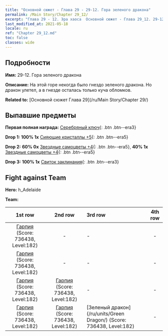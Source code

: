 ```yaml
---
title: "Основной сюжет - Глава 29 - 29-12. Гора зеленого дракона"
permalink: /Main Story/Chapter 29_12/
excerpt: "Глава 29 - 12. Эра хаоса  Основной сюжет - Глава 29_12. 29-12. Гора зеленого дракона"
last_modified_at: 2021-05-18
locale: ru
ref: "Chapter 29_12.md"
toc: false
classes: wide
---
```


## Подробности

 **Имя:** 29-12. Гора зеленого дракона

 **Описание:** На этой горе некогда было гнездо зеленого дракона. Но дракон улетел, а в гнезде осталась только куча обломков.

 **Related to:** [Основной сюжет Глава 29](/ru/Main Story/Chapter 29/)

## Выпавшие предметы

 **Первая полная награда:** [Серебряный ключ](/ItemsRU/con_693/){: .btn .btn--era3}

 **Drop 1:** **100% 1x** [Сияющие кристаллы +5](/ItemsRU/mat_101/){: .btn .btn--era5}

 **Drop 2:** **60% 0x** [Звездные самоцветы +4](/ItemsRU/mat_93/){: .btn .btn--era5}, **40% 1x** [Звездные самоцветы +4](/ItemsRU/mat_93/){: .btn .btn--era5}

 **Drop 3:** **100% 1x** [Свиток заклинания](/ItemsRU/con_694/){: .btn .btn--era3}


## Fight against Team
 **Hero:** h_Adelaide

 **Team:**


  | 1st row | 2nd row | 3rd row | 4th row |
  |:----:|:----:|:----|:----:|
  | [Гарпия](/ru/units/Harpy/) (Score: 736438, Level:182)  | - | - | - |
  | [Гарпия](/ru/units/Harpy/) (Score: 736438, Level:182)  | - | - | - |
  | [Гарпия](/ru/units/Harpy/) (Score: 736438, Level:182)  | [Гарпия](/ru/units/Harpy/) (Score: 736438, Level:182)  | - | - |
  | [Гарпия](/ru/units/Harpy/) (Score: 736438, Level:182)  | [Гарпия](/ru/units/Harpy/) (Score: 736438, Level:182)  | [Зеленый дракон](/ru/units/Green Dragon/) (Score: 736438, Level:182)  | - |


